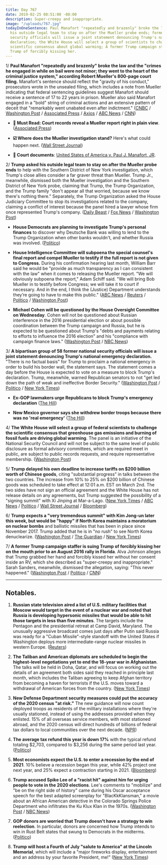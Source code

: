 ```yaml
---
title: Day 767
date: 2019-02-25 08:51:00 -08:00
description: Super-creepy and inappropriate.
image: "/uploads/767.jpg"
todayInOneSentence: Paul Manafort "repeatedly and brazenly" broke the law; Trump asked
  his outside legal team to stay on after the Mueller probe ends; former national
  security officials will issue a joint statement denouncing Trump's national emergency
  declaration; the White House will select a group of scientists to challenge the
  scientific consensus about global warming; A former Trump campaign staffer is suing
  Trump of forcibly kissing her.
---
```


1/ **Paul Manafort "repeatedly and brazenly" broke the law and the "crimes he engaged in while on bail were not minor; they went to the heart of the criminal justice system," according Robert Mueller's 800-page court filing.** Manafort's sentence should reflect the "gravity of his conduct," prosecutors wrote in the unsealed filing, which includes a note from Mueller indicating that federal sentencing guidelines suggest Manafort should receive a sentence of 17 to 22 years in prison. Mueller also said Manafort engaged in a "bold" string of criminal actions and an extensive pattern of deceit that "remarkably went unabated even after indictment." ([CNBC](https://www.cnbc.com/2019/02/23/robert-mueller-drops-800-page-sentencing-memo-on-paul-manafort.html) / [Washington Post](http://www.washingtonpost.com/local/legal-issues/paul-manafort-a-hardened-and-bold-criminal-mueller-prosecutors-tell-judge/2019/02/23/690bd33c-3542-11e9-af5b-b51b7ff322e9_story.html) / [Associated Press](https://www.apnews.com/284652f3b06d478bb16b90d1f957e29c) / [Axios](https://www.axios.com/paul-manafort-mueller-sentencing-memo-582eacb7-dad4-4aa6-9b48-6557e0ee206a.html) / [ABC News](https://abcnews.go.com/Politics/paul-manaforts-dc-sentence-reflect-gravity-conduct-special/story?id=61247793) / [CNN](https://www.cnn.com/2019/02/23/politics/manafort-sentencing-memo-mueller/index.html))

* **🚨 Must Read: Court records reveal a Mueller report right in plain view**. ([Associated Press](https://apnews.com/2b8513d4a4224a559d7048edb396cdfd))

* **☑️ Where does the Mueller investigation stand?** Here's what could happen next. ([Wall Street Journal](https://www.wsj.com/articles/final-mueller-report-not-expected-next-week-justice-department-official-says-11550874759))

* **🔎 Court documents**: [United States of America v. Paul J. Manafort, JR](https://www.documentcloud.org/documents/5747652-Mueller-s-Sentencing-Memo-In-Manafort-s-Case.html).

2/ **Trump asked his outside legal team to stay on after the Mueller probe ends** to help with the Southern District of New York investigation, which Trump's close allies consider a far graver threat than Mueller. Trump Jr., meanwhile, dismissed both the Mueller investigation and the Southern District of New York probe, claiming that Trump, the Trump Organization, and the Trump family "don't appear all that worried, because we know there's nothing there." Separately, the Trump Organization asked the House Judiciary Committee to stop its investigations related to the company, claiming a conflict of interest because the panel hired a lawyer whose firm once represented Trump's company. ([Daily Beast](https://www.thedailybeast.com/trump-to-legal-team-stay-for-coming-legal-hellscape) / [Fox News](https://www.foxnews.com/politics/donald-trump-jr-says-family-have-no-fears-over-mueller-investigation-report) / [Washington Post](https://www.washingtonpost.com/politics/trump-organization-asks-house-committee-to-cease-investigations-citing-an-alleged-conflict-of-interest/2019/02/25/7d8e2462-3917-11e9-a2cd-307b06d0257b_story.html))

* **House Democrats are planning to investigate Trump's personal finances** to discover why Deutsche Bank was willing to lend to the Trump Organization when other banks wouldn't, and whether Russia was involved. ([Politico](https://www.politico.com/story/2019/02/25/trump-money-deutsche-bank-1204497))

* **House Intelligence Committee will subpoena the special counsel's final report and compel Mueller to testify if the full report is not given to Congress.** During his confirmation hearing last month, William Barr said he would be "provide as much transparency as I can consistent with the law" when it comes to releasing the Mueller report. "We will obviously subpoena the report," Adam Schiff said. "We will bring Bob Mueller in to testify before Congress; we will take it to court if necessary. And in the end, I think the (Justice) Department understands they’re going to have to make this public." ([ABC News](https://abcnews.go.com/Politics/absolutely-prepared-sue-trump-administration-mueller-report-released/story?id=61264336) / [Reuters](https://www.reuters.com/article/us-usa-trump-russia-idUSKCN1QD0V6) / [Politico](https://www.politico.com/story/2019/02/24/adam-schiff-mueller-report-1182516) / [Washington Post](https://www.washingtonpost.com/politics/house-democrats-will-subpoena-mueller-if-report-is-not-made-public-schiff-says/2019/02/24/0a0dc906-3841-11e9-a2cd-307b06d0257b_story.html))

* **Michael Cohen will be questioned by the House Oversight Committee on Wednesday**. Cohen will not be questioned about Russian interference in the 2016 presidential election or about possible coordination between the Trump campaign and Russia, but he is expected to be questioned about Trump's "debts and payments relating to efforts to influence the 2016 election" and his "compliance with campaign finance laws." ([Washington Post](https://www.washingtonpost.com/politics/cohen-to-be-publicly-questioned-on-hush-payments-and-trumps-truthfulness/2019/02/25/1db6423c-3907-11e9-a2cd-307b06d0257b_story.html) / [NBC News](https://www.nbcnews.com/politics/donald-trump/lawmakers-preview-questions-cohen-testimony-week-n975081))

3/ **A bipartisan group of 58 former national security officials will issue a joint statement denouncing Trump's national emergency declaration.** "There is no factual basis" for Trump to proclaim a national emergency in order to build his border wall, the statement says. The statement comes a day before the House is expected to vote on a measure to block Trump's declaration. Trump, meanwhile, warned Republican senators to not "get led down the path of weak and ineffective Border Security." ([Washington Post](http://www.washingtonpost.com/world/national-security/former-senior-national-security-officials-to-issue-declaration-on-national-emergency/2019/02/24/3e4908c6-3859-11e9-a2cd-307b06d0257b_story.html) / [Politico](https://www.politico.com/story/2019/02/24/national-security-trump-emergency-declaration-1182732) / [New York Times](https://www.nytimes.com/2019/02/25/us/politics/national-emergency-republicans.html))

* **Ex-GOP lawmakers urge Republicans to block Trump's emergency declaration** ([The Hill](https://thehill.com/homenews/house/431374-ex-gop-lawmakers-pen-letter-urging-current-republicans-to-block-trumps))

* **New Mexico governor says she withdrew border troops because there was no 'real emergency'** ([The Hill](https://thehill.com/latino/431352-new-mexico-governor-says-she-withdrew-border-troops-because-there-was-no-real))

4/ **The White House will select a group of federal scientists to challenge the scientific consensus that greenhouse gas emissions and burning of fossil fuels are driving global warming**. The panel is an initiative of the National Security Council and will not be subject to the same level of public disclosure as formal advisory committees, which are required meet in public, are subject to public records requests, and require representative membership. ([Washington Post](http://www.washingtonpost.com/national/health-science/white-house-to-select-federal-scientists-to-reassess-government-climate-findings-sources-say/2019/02/24/49cd0a84-37dd-11e9-af5b-b51b7ff322e9_story.html))

5/ **Trump delayed his own deadline to increase tariffs on $200 billion worth of Chinese goods**, citing "substantial progress" in talks between the two countries. The increase from 10% to 25% on $200 billion of Chinese goods was scheduled to take effect at 12:01 a.m. EST on March 2nd. The two sides have not sign an official agreement and the White House has not release details on any agreements, but Trump suggested the possibility of a "signing summit" with Xi Jinping at Mar-a-Lago. ([New York Times](https://www.nytimes.com/2019/02/24/us/politics/us-china-trade-truce.html) / [ABC News](https://abcnews.go.com/Politics/wireStory/trump-extends-china-tariff-deadline-cites-progress-talks-61281339) / [Politico](https://www.politico.com/story/2019/02/24/trump-china-tariffs-delayed-1182730) / [Wall Street Journal](https://www.wsj.com/articles/trump-to-delay-tariff-increases-on-chinese-imports-11551050187) / [Bloomberg](https://www.bloomberg.com/news/articles/2019-02-24/trump-extends-china-tariff-truce-after-substantial-progress?srnd=politics-vp))

6/ **Trump expects a "very tremendous summit" with Kim Jong-un later this week, but would be "happy" if North Korea maintains a moratorium on nuclear bombs** and ballistic missiles that has been in place since November 2017. Trump added that he is in "no rush" to see North Korea denuclearize. ([Washington Post](https://www.washingtonpost.com/politics/no-rush-trump-redefines-success-ahead-of-second-summit-with-north-korean-leader-kim-jong-un/2019/02/23/ca8bb810-36b0-11e9-af5b-b51b7ff322e9_story.html) / [The Guardian](https://www.theguardian.com/us-news/2019/feb/25/us-negotiating-position-in-disarray-ahead-of-summit-with-north-korea) / [New York Times](https://www.nytimes.com/2019/02/25/us/politics/vietnam-summit-trump-kim.html))

7/ **A former Trump campaign staffer is suing Trump of forcibly kissing her on the mouth prior to an August 2016 rally in Florida**. Alva Johnson alleges that Trump grabbed her hand and forcibly kissed her without her consent inside an RV, which she described as "super-creepy and inappropriate." Sarah Sanders, meanwhile, dismissed the allegation, saying: "This never happened." ([Washington Post](https://www.washingtonpost.com/investigations/former-campaign-staffer-alleges-in-lawsuit-that-trump-kissed-her-without-her-consent-the-white-house-denies-the-charge/2019/02/25/fe1869a4-3498-11e9-946a-115a5932c45b_story.html) / [Politico](https://www.politico.com/story/2019/02/25/trump-campaign-staffer-assault-1183606) / [CNN](https://www.cnn.com/2019/02/25/politics/alva-johnson-donald-trump-lawsuit/index.html))

---

## Notables.

1. **Russian state television aired a list of U.S. military facilities that Moscow would target in the event of a nuclear war and noted that Russia is developing hypersonic missiles that would be able to hit those targets in less than five minutes**. The targets include the Pentagon and the presidential retreat at Camp David, Maryland. The unusually aggressive broadcast comes just days after Putin said Russia was ready for a "Cuban Missile"-style standoff with the United States if Washington deploys more intermediate-range nuclear missiles in western Europe. ([Reuters](https://www.reuters.com/article/us-usa-nuclear-russia-idUSKCN1QE1DM))

2. **The Taliban and American diplomats are scheduled to begin the highest-level negotiations yet to end the 18-year war in Afghanistan**. The talks will be held in Doha, Qatar, and will focus on working out the details of an agreement both sides said they reached in principle last month, which includes the Taliban agreeing to keep Afghan territory from becoming a haven for terrorists if the U.S. moves toward a withdrawal of American forces from the country. ([New York Times](https://www.nytimes.com/2019/02/25/world/asia/us-taliban-talks-afghanistan-qatar-baradar.html))

3. **New Defense Department security measures could put the accuracy of the 2020 census "at risk."** The new guidance will now count deployed troops as residents of the military installations where they're usually stationed, instead of using the addresses provided when they enlisted. 15% of all overseas service members, with most stationed abroad, and the 2020 census will direct hundreds of billions of federal tax dollars to local communities over the next decade. ([NPR](https://www.npr.org/2019/02/25/697315761/restrictions-on-deployed-u-s-troop-data-could-put-2020-census-at-risk))

4. **The average tax refund this year is down 17%** with the typical refund totaling $2,703, compared to $3,256 during the same period last year. ([Politico](https://www.politico.com/story/2019/02/22/irs-tax-refunds-2019-1207283))

5. **Most economists expect the U.S. to enter a recession by the end of 2021**. 10% believe a recession began this year, while 42% project one next year, and 25% expect a contraction starting in 2021. ([Bloomberg](https://www.bloomberg.com/news/articles/2019-02-25/most-economists-see-u-s-recession-by-2021-nabe-survey-shows))

6. **Trump accused Spike Lee of a "racist hit" against him for urging people to vote in the 2020 elections**. Lee's comments to "mobilize" and "be on the right side of history" came during his Oscar acceptance speech for the best adapted screenplay for "BlacKkKlansman," a movie about an African American detective in the Colorado Springs Police Department who infiltrates the Ku Klux Klan in the 1970s. ([Washington Post](https://www.washingtonpost.com/politics/trump-accuses-spike-lee-of-delivering-a-racist-hit-on-him-at-oscars/2019/02/25/1a78d5f2-38f4-11e9-a2cd-307b06d0257b_story.html) / [NBC News](https://www.nbcnews.com/politics/donald-trump/president-trump-tweets-spike-lee-racist-against-him-n975586))

7. **GOP donors are worried that Trump doesn't have a strategy to win reelection**. In particular, donors are concerned how Trump intends to win in Rust Belt states that swung to Democrats in the midterms. ([Politico](https://www.politico.com/story/2019/02/25/trump-2020-campaign-strategy-1179119))

8. **Trump will host a Fourth of July "salute to America" at the Lincoln Memorial**, which will include a "major fireworks display, entertainment and an address by your favorite President, me!" ([New York Times](https://www.nytimes.com/2019/02/24/us/politics/trump-parade-july-4.html))